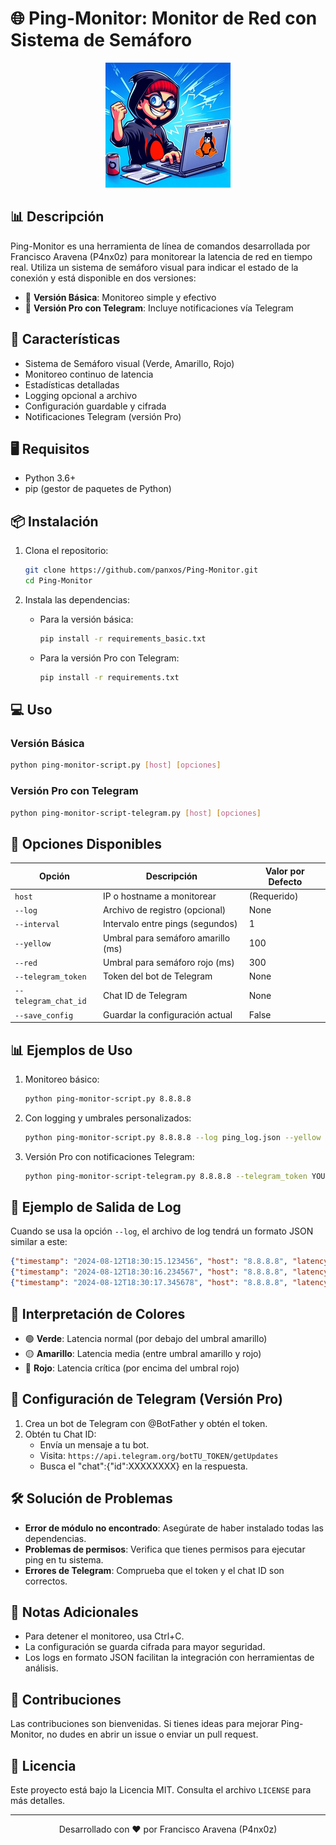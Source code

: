 # 🌐 Ping-Monitor: Monitor de Red con Sistema de Semáforo

<p align="center">
  <img src="https://raw.githubusercontent.com/panxos/ConfServerDebian/main/panxos_logo.png" alt="Logo" width="200" height="200">
</p>

## 📊 Descripción

Ping-Monitor es una herramienta de línea de comandos desarrollada por Francisco Aravena (P4nx0z) para monitorear la latencia de red en tiempo real. Utiliza un sistema de semáforo visual para indicar el estado de la conexión y está disponible en dos versiones:

- 🔹 **Versión Básica**: Monitoreo simple y efectivo
- 🔷 **Versión Pro con Telegram**: Incluye notificaciones vía Telegram

## 🌟 Características

- Sistema de Semáforo visual (Verde, Amarillo, Rojo)
- Monitoreo continuo de latencia
- Estadísticas detalladas
- Logging opcional a archivo
- Configuración guardable y cifrada
- Notificaciones Telegram (versión Pro)

## 🖥️ Requisitos

- Python 3.6+
- pip (gestor de paquetes de Python)

## 📦 Instalación

1. Clona el repositorio:
   ```bash
   git clone https://github.com/panxos/Ping-Monitor.git
   cd Ping-Monitor
   ```

2. Instala las dependencias:
   - Para la versión básica:
     ```bash
     pip install -r requirements_basic.txt
     ```
   - Para la versión Pro con Telegram:
     ```bash
     pip install -r requirements.txt
     ```

## 💻 Uso

### Versión Básica
```bash
python ping-monitor-script.py [host] [opciones]
```

### Versión Pro con Telegram
```bash
python ping-monitor-script-telegram.py [host] [opciones]
```

## 🔧 Opciones Disponibles

| Opción | Descripción | Valor por Defecto |
|--------|-------------|-------------------|
| `host` | IP o hostname a monitorear | (Requerido) |
| `--log` | Archivo de registro (opcional) | None |
| `--interval` | Intervalo entre pings (segundos) | 1 |
| `--yellow` | Umbral para semáforo amarillo (ms) | 100 |
| `--red` | Umbral para semáforo rojo (ms) | 300 |
| `--telegram_token` | Token del bot de Telegram | None |
| `--telegram_chat_id` | Chat ID de Telegram | None |
| `--save_config` | Guardar la configuración actual | False |

## 📊 Ejemplos de Uso

1. Monitoreo básico:
   ```bash
   python ping-monitor-script.py 8.8.8.8
   ```

2. Con logging y umbrales personalizados:
   ```bash
   python ping-monitor-script.py 8.8.8.8 --log ping_log.json --yellow 150 --red 400
   ```

3. Versión Pro con notificaciones Telegram:
   ```bash
   python ping-monitor-script-telegram.py 8.8.8.8 --telegram_token YOUR_TOKEN --telegram_chat_id YOUR_CHAT_ID --save_config
   ```

## 📄 Ejemplo de Salida de Log

Cuando se usa la opción `--log`, el archivo de log tendrá un formato JSON similar a este:

```json
{"timestamp": "2024-08-12T18:30:15.123456", "host": "8.8.8.8", "latency": 25.4}
{"timestamp": "2024-08-12T18:30:16.234567", "host": "8.8.8.8", "latency": 30.2}
{"timestamp": "2024-08-12T18:30:17.345678", "host": "8.8.8.8", "latency": 28.7}
```

## 🎨 Interpretación de Colores

- 🟢 **Verde**: Latencia normal (por debajo del umbral amarillo)
- 🟡 **Amarillo**: Latencia media (entre umbral amarillo y rojo)
- 🔴 **Rojo**: Latencia crítica (por encima del umbral rojo)

## 🔔 Configuración de Telegram (Versión Pro)

1. Crea un bot de Telegram con @BotFather y obtén el token.
2. Obtén tu Chat ID:
   - Envía un mensaje a tu bot.
   - Visita: `https://api.telegram.org/botTU_TOKEN/getUpdates`
   - Busca el "chat":{"id":XXXXXXXX} en la respuesta.

## 🛠️ Solución de Problemas

- **Error de módulo no encontrado**: Asegúrate de haber instalado todas las dependencias.
- **Problemas de permisos**: Verifica que tienes permisos para ejecutar ping en tu sistema.
- **Errores de Telegram**: Comprueba que el token y el chat ID son correctos.

## 📝 Notas Adicionales

- Para detener el monitoreo, usa Ctrl+C.
- La configuración se guarda cifrada para mayor seguridad.
- Los logs en formato JSON facilitan la integración con herramientas de análisis.

## 🤝 Contribuciones

Las contribuciones son bienvenidas. Si tienes ideas para mejorar Ping-Monitor, no dudes en abrir un issue o enviar un pull request.

## 📜 Licencia

Este proyecto está bajo la Licencia MIT. Consulta el archivo `LICENSE` para más detalles.

---

<p align="center">
  Desarrollado con ❤️ por Francisco Aravena (P4nx0z)
</p>
